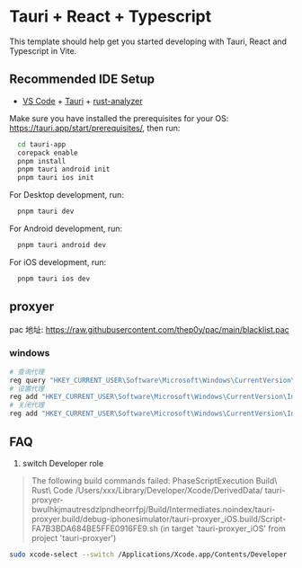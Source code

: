# Tauri + React + Typescript

This template should help get you started developing with Tauri, React and Typescript in Vite.

## Recommended IDE Setup

- [VS Code](https://code.visualstudio.com/) + [Tauri](https://marketplace.visualstudio.com/items?itemName=tauri-apps.tauri-vscode) + [rust-analyzer](https://marketplace.visualstudio.com/items?itemName=rust-lang.rust-analyzer)






Make sure you have installed the prerequisites for your OS: https://tauri.app/start/prerequisites/, then run:

```bash
  cd tauri-app
  corepack enable
  pnpm install
  pnpm tauri android init
  pnpm tauri ios init
```

For Desktop development, run:

```bash
  pnpm tauri dev
```

For Android development, run:
```bash
  pnpm tauri android dev
```

For iOS development, run:
```bash
  pnpm tauri ios dev
```



## proxyer

pac 地址: https://raw.githubusercontent.com/thep0y/pac/main/blacklist.pac

### windows

```bash
# 查询代理
reg query "HKEY_CURRENT_USER\Software\Microsoft\Windows\CurrentVersion\Internet Settings" /v AutoConfigURL
# 设置代理
reg add "HKEY_CURRENT_USER\Software\Microsoft\Windows\CurrentVersion\Internet Settings" /v AutoConfigURL /t REG_SZ /d "<pac地址>" /f
# 关闭代理
reg add "HKEY_CURRENT_USER\Software\Microsoft\Windows\CurrentVersion\Internet Settings" /v AutoConfigURL /t REG_SZ /d "" /f
```


## FAQ

1. switch Developer role

> The following build commands failed:
>        PhaseScriptExecution Build\ Rust\ Code /Users/xxx/Library/Developer/Xcode/DerivedData/ tauri-proxyer-bwulhkjmautresdzlpndheorrfpj/Build/Intermediates.noindex/tauri-proxyer.build/debug-iphonesimulator/tauri-proxyer_iOS.build/Script-FA7B3BDA684BE5FFE0916FE9.sh (in target 'tauri-proxyer_iOS' from project 'tauri-proxyer')

```bash
sudo xcode-select --switch /Applications/Xcode.app/Contents/Developer
```